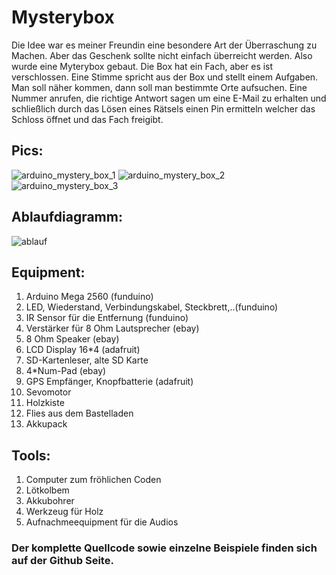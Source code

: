 # Mysterybox

Die Idee war es meiner Freundin eine besondere Art der Überraschung zu Machen. 
Aber das Geschenk sollte nicht einfach überreicht werden. Also wurde eine Myterybox gebaut. Die Box hat ein Fach, aber es ist verschlossen. Eine Stimme spricht aus der Box und stellt einem Aufgaben. Man soll näher kommen, dann soll man bestimmte Orte aufsuchen. Eine Nummer anrufen, die richtige Antwort sagen um eine E-Mail zu erhalten und schließlich durch das Lösen eines Rätsels einen Pin ermitteln welcher das Schloss öffnet und das Fach freigibt.

## Pics:

![arduino_mystery_box_1](/img/arduino_mystery_box_1_s.jpg)
![arduino_mystery_box_2](/img/arduino_mystery_box_2_s.jpg)
![arduino_mystery_box_3](/img/arduino_mystery_box_3_s.jpg)

## Ablaufdiagramm:

![ablauf](/img/ablauf_mb.png)

## Equipment:

1. Arduino Mega 2560 (funduino)
2. LED, Wiederstand, Verbindungskabel, Steckbrett,..(funduino)
3. IR Sensor für die Entfernung (funduino)
4. Verstärker für 8 Ohm Lautsprecher (ebay)
5. 8 Ohm Speaker (ebay)
6. LCD Display 16*4 (adafruit)
7. SD-Kartenleser, alte SD Karte 
8. 4*Num-Pad (ebay)
9. GPS Empfänger, Knopfbatterie (adafruit)
10. Sevomotor
11. Holzkiste
12. Flies aus dem Bastelladen
14. Akkupack 

## Tools:

1. Computer zum fröhlichen Coden
2. Lötkolbem
3. Akkubohrer
4. Werkzeug für Holz
5. Aufnachmeequipment für die Audios

### Der komplette Quellcode sowie einzelne Beispiele finden sich auf der Github Seite.


